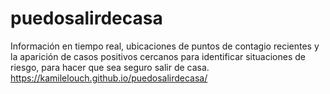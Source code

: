 # puedosalirdecasa
Información en tiempo real, ubicaciones de puntos de contagio recientes y la aparición de casos positivos cercanos para identificar situaciones de riesgo, para hacer que sea seguro salir de casa.
https://kamilelouch.github.io/puedosalirdecasa/
